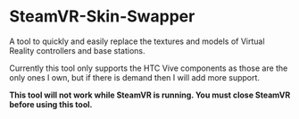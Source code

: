 # SteamVR-Skin-Swapper
 A tool to quickly and easily replace the textures and models of Virtual Reality controllers and base stations.

 Currently this tool only supports the HTC Vive components as those are the only ones I own, but if there is demand then I will add more support.
 
 **This tool will not work while SteamVR is running. You must close SteamVR before using this tool.**

